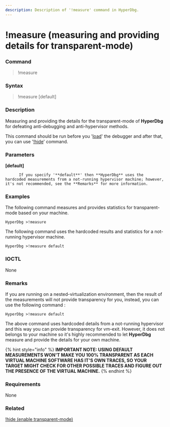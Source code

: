 ```yaml
---
description: Description of '!measure' command in HyperDbg.
---
```


# !measure \(measuring and providing details for transparent-mode\)

### Command

> !measure

### Syntax

> !measure \[default\]

### Description

Measuring and providing the details for the transparent-mode of **HyperDbg** for defeating anti-debugging and anti-hypervisor methods.

This command should be run before you '[load](https://docs.hyperdbg.com/commands/debugging-commands/load)' the debugger and after that, you can use '[!hide](https://docs.hyperdbg.com/commands/extension-commands/hide)' command.

### Parameters

**\[default\]**

          If you specify '**default**' then **HyperDbg** uses the hardcoded measurements from a not-running hypervisor machine; however, it's not recommended, see the **Remarks** for more information.

### Examples

The following command measures and provides statistics for transparent-mode based on your machine.

```text
HyperDbg >!measure
```

The following command uses the hardcoded results and statistics for a not-running hypervisor machine.

```text
HyperDbg >!measure default
```

### IOCTL

None

### **Remarks**

If you are running on a nested-virtualization environment, then the result of the measurements will not provide transparency for you, instead, you can use the following command :

```text
HyperDbg >!measure default
```

The above command uses hardcoded details from a not-running hypervisor and this way you can provide transparency for vm-exit. However, it does not belongs to your machine so it's highly recommended to let **HyperDbg** measure and provide the details for your own machine.

{% hint style="info" %}
**IMPORTANT NOTE: USING DEFAULT MEASUREMENTS WON'T MAKE YOU 100% TRANSPARENT AS EACH VIRTUAL MACHINE SOFTWARE HAS IT'S OWN TRACES, SO YOUR TARGET MIGHT CHECK FOR OTHER POSSIBLE TRACES AND FIGURE OUT THE PRESENCE OF THE VIRTUAL MACHINE.**
{% endhint %}

### Requirements

None

### Related

[!hide \(enable transparent-mode\)](https://docs.hyperdbg.com/commands/extension-commands/hide)

